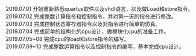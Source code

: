 2019.07.01 开始重新熟悉quartus软件以及vhdl语言，以及做Load和store指令。  
2019.07.02 完成整数计算指令和控制指令，并对第一天的指令进行修改。  
2019.07.03 完成控制状态寄存器指令以及对指令进行简单的仿真。  
2019.07.04 完成简单的结构化的cpu设计，做模块化cpu的准备工作。  
2019.07.05~08 完成cpu的load和store指令的编写。  
2019.07.09~10 完成整数运算指令以及控制指令的编写，基本完成cpu设计。 
